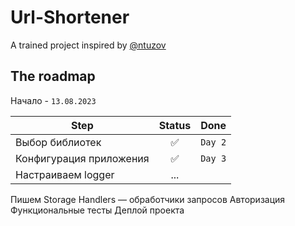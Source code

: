 # Url-Shortener
A trained project inspired by [@ntuzov](https://habr.com/en/companies/selectel/articles/747738/)

## The roadmap

Начало - `13.08.2023`

Step | Status | Done
--- | :---: | ---
Выбор библиотек | ✅ | `Day 2`
Конфигурация приложения | ✅ | `Day 3`
Настраиваем logger | ... |
Пишем Storage
Handlers — обработчики запросов
Авторизация
Функциональные тесты
Деплой проекта